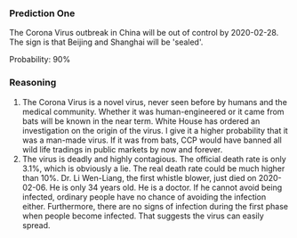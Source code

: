 ### Prediction One

The Corona Virus outbreak in China will be out of control by 2020-02-28. The sign is that Beijing and Shanghai will be 'sealed'.

Probability: 90%

### Reasoning

1. The Corona Virus is a novel virus, never seen before by humans and the medical community. Whether it was human-engineered or it came from bats will be known in the near term. White House has ordered an investigation on the origin of the virus. I give it a higher probability that it was a man-made virus. If it was from bats, CCP would have banned all wild life tradings in public markets by now and forever. 
2. The virus is deadly and highly contagious. The official death rate is only 3.1%, which is obviously a lie. The real death rate could be much higher than 10%. Dr. Li Wen-Liang, the first whistle blower, just died on 2020-02-06. He is only 34 years old. He is a doctor. If he cannot avoid being infected, ordinary people have no chance of avoiding the infection either. Furthermore, there are no signs of infection during the first phase when people become infected. That suggests the virus can easily spread.
